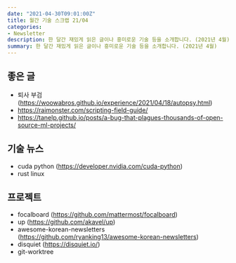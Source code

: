 ```yaml
---
date: "2021-04-30T09:01:00Z"
title: 월간 기술 스크랩 21/04
categories:
- Newsletter
description: 한 달간 재밌게 읽은 글이나 흥미로운 기술 등을 소개합니다. (2021년 4월)
summary: 한 달간 재밌게 읽은 글이나 흥미로운 기술 등을 소개합니다. (2021년 4월)
---
```


## 좋은 글

- 퇴사 부검 (https://woowabros.github.io/experience/2021/04/18/autopsy.html)
- https://raimonster.com/scripting-field-guide/
- https://tanelp.github.io/posts/a-bug-that-plagues-thousands-of-open-source-ml-projects/

## 기술 뉴스

- cuda python (https://developer.nvidia.com/cuda-python)
- rust linux

## 프로젝트

- focalboard (https://github.com/mattermost/focalboard)
- up (https://github.com/akavel/up)
- awesome-korean-newsletters (https://github.com/ryanking13/awesome-korean-newsletters)
- disquiet (https://disquiet.io/)
- git-worktree
